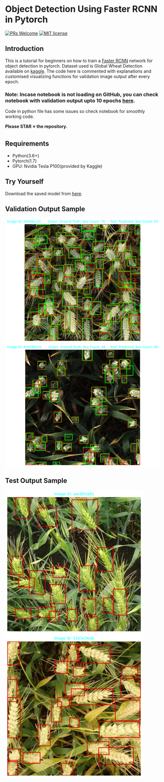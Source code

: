 # Object Detection Using Faster RCNN in Pytorch
[![PRs Welcome](https://img.shields.io/badge/PRs-welcome-brightgreen.svg?style=flat-square)](http://makeapullrequest.com)
[![MIT license](https://img.shields.io/badge/License-MIT-blue.svg)](https://lbesson.mit-license.org/)

## Introduction
This is a tutorial for beginners on how to train a [Faster RCNN](https://arxiv.org/abs/1506.01497) network for object detection in pytorch.
Dataset used is Global Wheat Detection available on [kaggle](https://www.kaggle.com/c/global-wheat-detection). The code here is commented with
explanations and customised visualizing functions for validation image output after every epoch.

### Note: Incase notebook is not loading on GitHub, you can check notebook with validation output upto 10 epochs [here](https://nbviewer.jupyter.org/github/sanchitvj/Global_Wheat_Detection-A-Pytorch-Tutorial/blob/master/notebook/global-wheat-detection-using-FRCNN.ipynb).
Code in python file has some issues so check notebook for smoothly working code.

**Please STAR ⭐ the repository.**

## Requirements
- Python(3.6+)
- Pytorch(1.7)
- GPU: Nvidia Tesla P100(provided by Kaggle)

## Try Yourself
Download the saved model from [here](https://drive.google.com/file/d/1cQX-RtX2uRqcub0iJbGlzLzRPjYjvwcE/view?usp=sharing).

## Validation Output Sample
![test1](https://github.com/sanchitvj/Global_Wheat_Detection-A-Pytorch-Tutorial/blob/master/validation_output/__results___22_29.png)
![test2](https://github.com/sanchitvj/Global_Wheat_Detection-A-Pytorch-Tutorial/blob/master/validation_output/__results___22_46.png)

## Test Output Sample  
![test3](https://github.com/sanchitvj/Global_Wheat_Detection-A-Pytorch-Tutorial/blob/master/test_output/__results___31_0.png)
![test4](https://github.com/sanchitvj/Global_Wheat_Detection-A-Pytorch-Tutorial/blob/master/test_output/__results___31_4.png)
